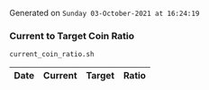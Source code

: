 Generated on `Sunday 03-October-2021 at 16:24:19`

### Current to Target Coin Ratio
`current_coin_ratio.sh`

Date|Current|Target|Ratio
---|---|---|---
